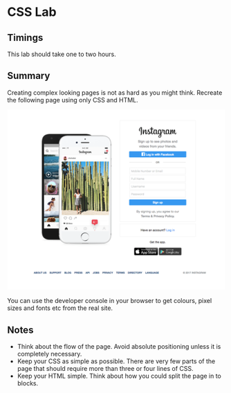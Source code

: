 # CSS Lab

## Timings

This lab should take one to two hours.

## Summary

Creating complex looking pages is not as hard as you might think. Recreate the following page using only CSS and HTML.

![Image of instagram login page](instagram.png)

You can use the developer console in your browser to get colours, pixel sizes and fonts etc from the real site.


## Notes

* Think about the flow of the page. Avoid absolute positioning unless it is completely necessary.
* Keep your CSS as simple as possible. There are very few parts of the page that should require more than three or four lines of CSS.
* Keep your HTML simple. Think about how you could split the page in to blocks.
